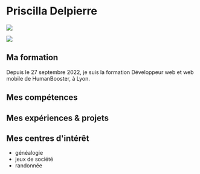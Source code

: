 # Priscilla Delpierre

![](https://media-exp1.licdn.com/dms/image/D4E03AQFc44Ym7sNJqA/profile-displayphoto-shrink_800_800/0/1665670992677?e=1672876800&v=beta&t=c2KuQ7hzkDvXwy91eGpuiQsq31bh3DIwxxTRz1jFJZQ)

<img src="https://media-exp1.licdn.com/dms/image/D4E03AQFc44Ym7sNJqA/profile-displayphoto-shrink_800_800/0/1665670992677?e=1672876800&v=beta&t=c2KuQ7hzkDvXwy91eGpuiQsq31bh3DIwxxTRz1jFJZQ">

## Ma formation 

Depuis le 27 septembre 2022, je suis la formation Développeur web et web mobile de HumanBooster, à Lyon. 

## Mes compétences

## Mes expériences & projets

## Mes centres d'intérêt

* généalogie
* jeux de société 
* randonnée
